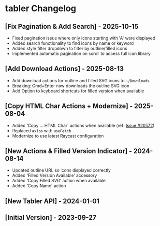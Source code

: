 # tabler Changelog

## [Fix Pagination & Add Search] - 2025-10-15

- Fixed pagination issue where only icons starting with 'A' were displayed
- Added search functionality to find icons by name or keyword
- Added style filter dropdown to filter by outline/filled icons
- Implemented automatic pagination on scroll to access full icon library

## [Add Download Actions] - 2025-08-13

- Add download actions for outline and filled SVG icons to `~/Downloads`
- Breaking: Cmd+Enter now downloads the outline SVG icon
- Add Option to keyboard shortcuts for filled version when available

## [Copy HTML Char Actions + Modernize] - 2025-08-04

- Added 'Copy ... HTML Char' actions when available (ref: [Issue #20572](https://github.com/raycast/extensions/issues/20572))
- Replaced `axios` with `useFetch` 
- Modernize to use latest Raycast configuration

## [New Actions & Filled Version Indicator] - 2024-08-14

- Updated outline URL so icons displayed correctly
- Added 'Filled Version Available' accessory
- Added 'Copy Filled SVG' action when available
- Added 'Copy Name' action

## [New Tabler API] - 2024-01-01

## [Initial Version] - 2023-09-27
